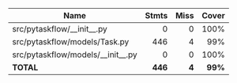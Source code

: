 | Name                                  |    Stmts |     Miss |   Cover |
|-------------------------------------- | -------: | -------: | ------: |
| src/pytaskflow/\_\_init\_\_.py        |        0 |        0 |    100% |
| src/pytaskflow/models/Task.py         |      446 |        4 |     99% |
| src/pytaskflow/models/\_\_init\_\_.py |        0 |        0 |    100% |
|                             **TOTAL** |  **446** |    **4** | **99%** |
